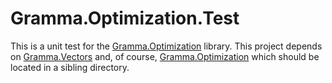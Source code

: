 # Gramma.Optimization.Test
This is a unit test for the [Gramma.Optimization](https://github.com/grammophone/Gramma.Optimization) library. This project depends on 
[Gramma.Vectors](https://github.com/grammophone/Gramma.Vectors) and, of course,
[Gramma.Optimization](https://github.com/grammophone/Gramma.Optimization) which should be located in a sibling directory.
